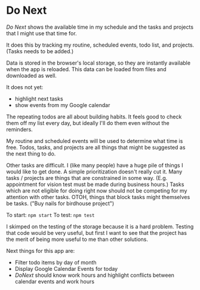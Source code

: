 # Do Next

*Do Next* shows the available time in my schedule and the tasks and projects that I might use that time for.

It does this by tracking my routine, scheduled events, todo list, and projects. (Tasks needs to be added.)

Data is stored in the browser's local storage, so they are instantly available when the app is reloaded.
This data can be loaded from files and downloaded as well.

It does not yet:
- highlight next tasks
- show events from my Google calendar

The repeating todos are all about building habits. 
It feels good to check them off my list every day, but ideally I'll do them even without the reminders.

My routine and scheduled events will be used to determine what time is free.
Todos, tasks, and projects are all things that might be suggested as the next thing to do. 

Other tasks are difficult.
I (like many people) have a huge pile of things I would like to get done.
A simple prioritization doesn't really cut it.
Many tasks / projects are things that are constrained in some way.
(E.g. appointment for vision test must be made during business hours.)
Tasks which are not eligible for doing right now should not be competing for my attention with other tasks.
OTOH, things that block tasks might themselves be tasks. ("Buy nails for birdhouse project")

To start: `npm start`
To test: `npm test`

I skimped on the testing of the storage because it is a hard problem.
Testing that code would be very useful, but first I want to see that the project has the merit of being more useful to me than other solutions.

Next things for this app are:
- Filter todo items by day of month
- Display Google Calendar Events for today
- *DoNext* should know work hours and highlight conflicts between calendar events and work hours
